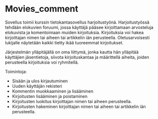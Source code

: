 # Movies_comment

Sovellus toimii kurssin tietokantasovellus harjoitustyönä. Harjoitustyössä tehdään elokuvien foruumi, jossa käyttäjä pääsee kirjoittamaan arvosteluja elokuvista ja komentoimaan muiden kirjoituksia. Kirjoituksia voi hakea kirjoittajan nimen tai aiheen tai artikkelin iän perusteella. Oletusarvoisesti lukijalle näytetään kaikki tietty ikää tuoreemmat kirjoitukset. 

Järjestelmän ylläpitäjällä on oma liittymä, jonka kautta hän ylläpitää käyttäjien jäsentietoja, siivota kirjoituskantaa ja määrittellä aiheita, joiden perusteella kirjoituksia voi ryhmitellä. 

Toimintoja: 
- Sisään ja ulos kirjautuminen
- Uuden käyttäjän rekisteri
- Kommentin muokkaaminen ja lisääminen
- Kirjoitusten lisääminen ja poistaminen
- Kirjoitusten luokitus kirjoittajan nimen tai aiheen perusteella. 
- Kirjoitusten hakeminen kirjoittajan nimen tai aiheen tai artikkelin iän perusteella. 
